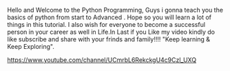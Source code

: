 Hello and Welcome to the Python Programming, Guys i gonna teach you the basics of python from start to Advanced . Hope so you will learn a lot of things in this tutorial.
I also wish for everyone to become a successful person in your career as well in Life.In Last if you Like my video kindly do like subscribe and share with your frinds and family!!!!
"Keep learning & Keep Exploring".

https://www.youtube.com/channel/UCmrbL6RekckgU4c9Czl_UXQ
